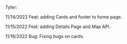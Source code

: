 Tyler:

11/14/2022
Feat: adding Cards and footer to home page.

11/15/2022
Feat: adding Details Page and Map API.

11/16/2022
Bug: Fixing bugs on cards.
